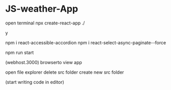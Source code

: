 # JS-weather-App

open terminal 
npx create-react-app ./

y

npm i react-accessible-accordion
npm i react-select-async-paginate--force

npm run start

(webhost.3000) browserto view app

open file explorer
delete src folder
create new src folder

(start writing code in editor)




